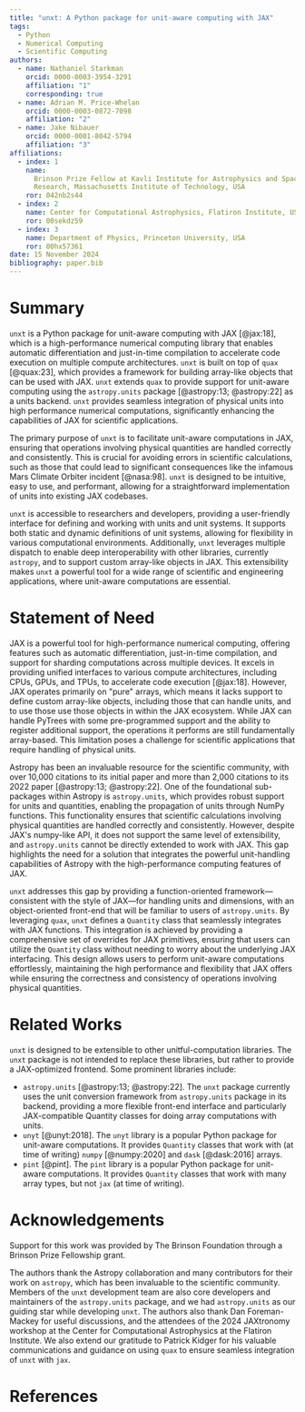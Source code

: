 ```yaml
---
title: "unxt: A Python package for unit-aware computing with JAX"
tags:
  - Python
  - Numerical Computing
  - Scientific Computing
authors:
  - name: Nathaniel Starkman
    orcid: 0000-0003-3954-3291
    affiliation: "1"
    corresponding: true
  - name: Adrian M. Price-Whelan
    orcid: 0000-0003-0872-7098
    affiliation: "2"
  - name: Jake Nibauer
    orcid: 0000-0001-8042-5794
    affiliation: "3"
affiliations:
  - index: 1
    name:
      Brinson Prize Fellow at Kavli Institute for Astrophysics and Space
      Research, Massachusetts Institute of Technology, USA
    ror: 042nb2s44
  - index: 2
    name: Center for Computational Astrophysics, Flatiron Institute, USA
    ror: 00sekdz59
  - index: 3
    name: Department of Physics, Princeton University, USA
    ror: 00hx57361
date: 15 November 2024
bibliography: paper.bib
---
```


# Summary

`unxt` is a Python package for unit-aware computing with JAX [@jax:18], which is
a high-performance numerical computing library that enables automatic
differentiation and just-in-time compilation to accelerate code execution on
multiple compute architectures. `unxt` is built on top of `quax` [@quax:23],
which provides a framework for building array-like objects that can be used with
JAX. `unxt` extends `quax` to provide support for unit-aware computing using the
`astropy.units` package [@astropy:13; @astropy:22] as a units backend. `unxt`
provides seamless integration of physical units into high performance numerical
computations, significantly enhancing the capabilities of JAX for scientific
applications.

The primary purpose of `unxt` is to facilitate unit-aware computations in JAX,
ensuring that operations involving physical quantities are handled correctly and
consistently. This is crucial for avoiding errors in scientific calculations,
such as those that could lead to significant consequences like the infamous Mars
Climate Orbiter incident [@nasa:98]. `unxt` is designed to be intuitive, easy to
use, and performant, allowing for a straightforward implementation of units into
existing JAX codebases.

`unxt` is accessible to researchers and developers, providing a user-friendly
interface for defining and working with units and unit systems. It supports both
static and dynamic definitions of unit systems, allowing for flexibility in
various computational environments. Additionally, `unxt` leverages multiple
dispatch to enable deep interoperability with other libraries, currently
`astropy`, and to support custom array-like objects in JAX. This extensibility
makes `unxt` a powerful tool for a wide range of scientific and engineering
applications, where unit-aware computations are essential.

# Statement of Need

JAX is a powerful tool for high-performance numerical computing, offering
features such as automatic differentiation, just-in-time compilation, and
support for sharding computations across multiple devices. It excels in
providing unified interfaces to various compute architectures, including CPUs,
GPUs, and TPUs, to accelerate code execution [@jax:18]. However, JAX operates
primarily on "pure" arrays, which means it lacks support to define custom
array-like objects, including those that can handle units, and to use those use
those objects in within the JAX ecosystem. While JAX can handle PyTrees with
some pre-programmed support and the ability to register additional support, the
operations it performs are still fundamentally array-based. This limitation
poses a challenge for scientific applications that require handling of physical
units.

Astropy has been an invaluable resource for the scientific community, with over
10,000 citations to its initial paper and more than 2,000 citations to its 2022
paper [@astropy:13; @astropy:22]. One of the foundational sub-packages within
Astropy is `astropy.units`, which provides robust support for units and
quantities, enabling the propagation of units through NumPy functions. This
functionality ensures that scientific calculations involving physical quantities
are handled correctly and consistently. However, despite JAX's numpy-like API,
it does not support the same level of extensibility, and `astropy.units` cannot
be directly extended to work with JAX. This gap highlights the need for a
solution that integrates the powerful unit-handling capabilities of Astropy with
the high-performance computing features of JAX.

`unxt` addresses this gap by providing a function-oriented framework—consistent
with the style of JAX—for handling units and dimensions, with an object-oriented
front-end that will be familiar to users of `astropy.units`. By leveraging
`quax`, `unxt` defines a `Quantity` class that seamlessly integrates with JAX
functions. This integration is achieved by providing a comprehensive set of
overrides for JAX primitives, ensuring that users can utilize the `Quantity`
class without needing to worry about the underlying JAX interfacing. This design
allows users to perform unit-aware computations effortlessly, maintaining the
high performance and flexibility that JAX offers while ensuring the correctness
and consistency of operations involving physical quantities.

# Related Works

`unxt` is designed to be extensible to other unitful-computation libraries. The
`unxt` package is not intended to replace these libraries, but rather to provide
a JAX-optimized frontend. Some prominent libraries include:

- `astropy.units` [@astropy:13; @astropy:22]. The `unxt` package currently uses
  the unit conversion framework from `astropy.units` package in its backend,
  providing a more flexible front-end interface and particularly JAX-compatible
  Quantity classes for doing array computations with units.
- `unyt` [@unyt:2018]. The `unyt` library is a popular Python package for
  unit-aware computations. It provides `Quantity` classes that work with (at
  time of writing) `numpy` [@numpy:2020] and `dask` [@dask:2016] arrays.
- `pint` [@pint]. The `pint` library is a popular Python package for unit-aware
  computations. It provides `Quantity` classes that work with many array types,
  but not `jax` (at time of writing).

# Acknowledgements

Support for this work was provided by The Brinson Foundation through a Brinson
Prize Fellowship grant.

The authors thank the Astropy collaboration and many contributors for their work
on `astropy`, which has been invaluable to the scientific community. Members of
the `unxt` development team are also core developers and maintainers of the
`astropy.units` package, and we had `astropy.units` as our guiding star while
developing `unxt`. The authors also thank Dan Foreman-Mackey for useful
discussions, and the attendees of the 2024 JAXtronomy workshop at the Center for
Computational Astrophysics at the Flatiron Institute. We also extend our
gratitude to Patrick Kidger for his valuable communications and guidance on
using `quax` to ensure seamless integration of `unxt` with `jax`.

# References
